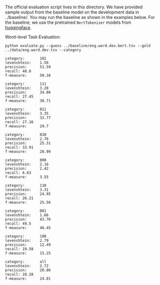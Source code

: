 The official evaluation script lives in this directory. We have provided sample output from the baseline model on the development data in ../baseline/. You may run the baseline as shown in the examples below. For the baseline, we use the pretrained `BertTokenizer` models from [huggingface](https://huggingface.co/docs/transformers/main_classes/tokenizer#transformers.PreTrainedTokenizer). 

Word-level Task Evaluation:

``
python evaluate.py --guess ../baseline/eng.word.dev.bert.tsv --gold ../data/eng.word.dev.tsv --category
``

```
category:       101
levenshtein:    1.56
precision:      51.59
recall: 48.8
f-measure:      50.16

category:       111
levenshtein:    3.28
precision:      34.86
recall: 27.45
f-measure:      30.71

category:       011
levenshtein:    3.35
precision:      32.77
recall: 27.16
f-measure:      29.7

category:       010
levenshtein:    2.76
precision:      25.31
recall: 33.91
f-measure:      28.99

category:       000
levenshtein:    2.16
precision:      2.42
recall: 6.63
f-measure:      3.55

category:       110
levenshtein:    3.31
precision:      24.95
recall: 26.21
f-measure:      25.56

category:       001
levenshtein:    1.66
precision:      43.76
recall: 49.5
f-measure:      46.45

category:       100
levenshtein:    2.79
precision:      12.49
recall: 19.58
f-measure:      15.25

category:       all
levenshtein:    2.72
precision:      20.86
recall: 28.28
f-measure:      24.01
```

